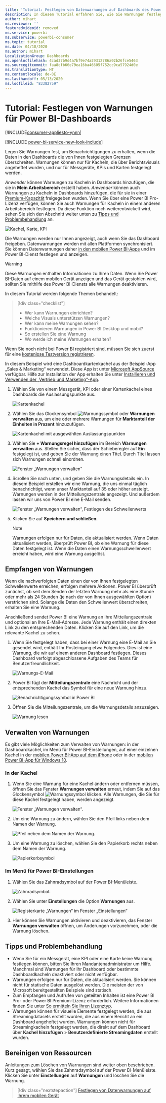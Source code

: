 ```yaml
---
title: 'Tutorial: Festlegen von Datenwarnungen auf Dashboards des Power BI-Diensts'
description: In diesem Tutorial erfahren Sie, wie Sie Warnungen festlegen, um Benachrichtigungen zu erhalten, wenn die Daten in den Dashboards die von Ihnen im Microsoft Power BI-Dienst festgelegten Grenzen überschreiten.
author: mihart
ms.reviewer: ''
featuredvideoid: removed
ms.service: powerbi
ms.subservice: powerbi-consumer
ms.topic: tutorial
ms.date: 04/18/2020
ms.author: mihart
LocalizationGroup: Dashboards
ms.openlocfilehash: 4cad37b9d4a7bf9e74a29312786a02b26fce5463
ms.sourcegitcommit: faa8cfb66e79ea16ba46605f752cc9ca57924d0e
ms.translationtype: HT
ms.contentlocale: de-DE
ms.lasthandoff: 05/13/2020
ms.locfileid: "83382759"
---
```

# <a name="tutorial-set-alerts-on-power-bi-dashboards"></a>Tutorial: Festlegen von Warnungen für Power BI-Dashboards

[!INCLUDE[consumer-appliesto-ynnn](../includes/consumer-appliesto-ynnn.md)]

[!INCLUDE [power-bi-service-new-look-include](../includes/power-bi-service-new-look-include.md)]

Legen Sie Warnungen fest, um Benachrichtigungen zu erhalten, wenn die Daten in den Dashboards die von Ihnen festgelegten Grenzen überschreiten. Warnungen können nur für Kacheln, die über Berichtsvisuals angeheftet wurden, und nur für Messgeräte, KPIs und Karten festgelegt werden. 

*Anwender* können Warnungen zu Kacheln in Dashboards hinzufügen, die sie in **Mein Arbeitsbereich** erstellt haben. *Anwender* können auch Warnungen zu Kacheln in Dashboards hinzufügen, die für sie in einer [Premium-Kapazität](end-user-license.md) freigegeben wurden. Wenn Sie über eine Power BI Pro-Lizenz verfügen, können Sie auch Warnungen für Kacheln in einem anderen Arbeitsbereich festlegen.
Da diese Funktion noch weiterentwickelt wird, sehen Sie sich den Abschnitt weiter unten zu [Tipps und Problembehandlung](#tips-and-troubleshooting) an.

![Kachel, Karte, KPI](media/end-user-alerts/card-gauge-kpi.png)

Die Warnungen werden nur Ihnen angezeigt, auch wenn Sie das Dashboard freigeben. Datenwarnungen werden mit allen Plattformen synchronisiert. Sie können Datenwarnungen daher [in den mobilen Power BI-Apps](mobile/mobile-set-data-alerts-in-the-mobile-apps.md) und im Power BI-Dienst festlegen und anzeigen. 

> [!WARNING]
> Diese Warnungen enthalten Informationen zu Ihren Daten. Wenn Sie Power BI-Daten auf einem mobilen Gerät anzeigen und das Gerät gestohlen wird, sollten Sie mithilfe des Power BI-Diensts alle Warnungen deaktivieren.
> 

In diesem Tutorial werden folgende Themen behandelt:
> [!div class="checklist"]
> * Wer kann Warnungen einrichten?
> * Welche Visuals unterstützen Warnungen?
> * Wer kann meine Warnungen sehen?
> * Funktionieren Warnungen in Power BI Desktop und mobil?
> * So erstellen Sie eine Warnung
> * Wo werde ich meine Warnungen erhalten?

Wenn Sie noch nicht bei Power BI registriert sind, müssen Sie sich zuerst für eine [kostenlose Testversion registrieren](https://app.powerbi.com/signupredirect?pbi_source=web).

In diesem Beispiel wird eine Dashboardkartenkachel aus der Beispiel-App „Sales & Marketing“ verwendet. Diese App ist unter [Microsoft AppSource](https://appsource.microsoft.com) verfügbar. Hilfe zur Installation der App erhalten Sie unter [Installieren und Verwenden der „Vertrieb und Marketing“-App](end-user-app-marketing.md).

1. Wählen Sie von einem Messgerät, KPI oder einer Kartenkachel eines Dashboards die Auslassungspunkte aus.
   
   ![Kartenkachel](media/end-user-alerts/power-bi-cards.png)
2. Wählen Sie das Glockensymbol ![Warnungssymbol](media/end-user-alerts/power-bi-bell-icon.png) oder **Warnungen verwalten** aus, um eine oder mehrere Warnungen für **Marktanteil der Einheiten in Prozent** hinzuzufügen.

   ![Kartenkachel mit ausgewählten Auslassungspunkten](media/end-user-alerts/power-bi-ellipses.png)

   
1. Wählen Sie **+ Warnungsregel hinzufügen** im Bereich **Warnungen verwalten** aus.  Stellen Sie sicher, dass der Schieberegler auf **Ein** festgelegt ist, und geben Sie der Warnung einen Titel. Durch Titel lassen sich Warnungen schnell einordnen.
   
   ![Fenster „Warnungen verwalten“](media/end-user-alerts/power-bi-manage-alert.png)
4. Scrollen Sie nach unten, und geben Sie die Warnungsdetails ein.  In diesem Beispiel erstellen wir eine Warnung, die uns einmal täglich benachrichtigt, wenn unser Marktanteil auf 35 oder höher ansteigt. Warnungen werden in der Mitteilungszentrale angezeigt. Und außerdem lassen wir uns von Power BI eine E-Mail senden.
   
   ![Fenster „Warnungen verwalten“, Festlegen des Schwellenwerts](media/end-user-alerts/power-bi-manage-alert-details.png)
5. Klicken Sie auf **Speichern und schließen**.
 
   > [!NOTE]
   > Warnungen erfolgen nur für Daten, die aktualisiert werden. Wenn Daten aktualisiert werden, überprüft Power BI, ob eine Warnung für diese Daten festgelegt ist. Wenn die Daten einen Warnungsschwellenwert erreicht haben, wird eine Warnung ausgelöst. 
   > 

## <a name="receiving-alerts"></a>Empfangen von Warnungen
Wenn die nachverfolgten Daten einen der von Ihnen festgelegten Schwellenwerte erreichen, erfolgen mehrere Aktionen. Power BI überprüft zunächst, ob seit dem Senden der letzten Warnung mehr als eine Stunde oder mehr als 24 Stunden (je nach der von Ihnen ausgewählten Option) verstrichen sind. Solange die Daten den Schwellenwert überschreiten, erhalten Sie eine Warnung.

Anschließend sendet Power BI eine Warnung an Ihre Mitteilungszentrale und optional an Ihre E-Mail-Adresse. Jede Warnung enthält einen direkten Link zu den entsprechenden Daten. Klicken Sie auf den Link, um die relevante Kachel zu sehen.  

1. Wenn Sie festgelegt haben, dass bei einer Warnung eine E-Mail an Sie gesendet wird, enthält Ihr Posteingang etwa Folgendes. Dies ist eine Warnung, die wir auf einem anderen Dashboard festlegen. Dieses Dashboard verfolgt abgeschlossene Aufgaben des Teams für Benutzerfreundlichkeit.
   
   ![Warnungs-E-Mail](media/end-user-alerts/power-bi-alert-email.png)
2. Power BI fügt der **Mitteilungszentrale** eine Nachricht und der entsprechenden Kachel das Symbol für eine neue Warnung hinzu.
   
   ![Benachrichtigungssymbol in Power BI](media/end-user-alerts/power-bi-task-alert.png)
3. Öffnen Sie die Mitteilungszentrale, um die Warnungsdetails anzuzeigen.
   
    ![Warnung lesen](media/end-user-alerts/power-bi-notification.png)
   
  

## <a name="managing-alerts"></a>Verwalten von Warnungen

Es gibt viele Möglichkeiten zum Verwalten von Warnungen: in der Dashboardkachel, im Menü für Power BI-Einstellungen, auf einer einzelnen Kachel in der [mobilen Power BI-App auf dem iPhone](mobile/mobile-set-data-alerts-in-the-mobile-apps.md) oder in der [mobilen Power BI-App für Windows 10](mobile/mobile-set-data-alerts-in-the-mobile-apps.md).

### <a name="from-the-tile-itself"></a>In der Kachel

1. Wenn Sie eine Warnung für eine Kachel ändern oder entfernen müssen, öffnen Sie das Fenster **Warnungen verwalten** erneut, indem Sie auf das Glockensymbol ![Warnungssymbol](media/end-user-alerts/power-bi-bell-icon.png) klicken. Alle Warnungen, die Sie für diese Kachel festgelegt haben, werden angezeigt.
   
    ![Fenster „Warnungen verwalten“](media/end-user-alerts/power-bi-manage-alerts.png).
2. Um eine Warnung zu ändern, wählen Sie den Pfeil links neben dem Namen der Warnung.
   
    ![Pfeil neben dem Namen der Warnung](media/end-user-alerts/power-bi-modify-alert.png).
3. Um eine Warnung zu löschen, wählen Sie den Papierkorb rechts neben dem Namen der Warnung.
   
      ![Papierkorbsymbol](media/end-user-alerts/power-bi-alert-delete.png)

### <a name="from-the-power-bi-settings-menu"></a>Im Menü für Power BI-Einstellungen

1. Wählen Sie das Zahnradsymbol auf der Power BI-Menüleiste.
   
    ![Zahnradsymbol](media/end-user-alerts/powerbi-gear-icon.png).
2. Wählen Sie unter **Einstellungen** die Option **Warnungen** aus.
   
    ![Registerkarte „Warnungen“ im Fenster „Einstellungen“](media/end-user-alerts/power-bi-alert-settings.png)
3. Hier können Sie Warnungen aktivieren und deaktivieren, das Fenster **Warnungen verwalten** öffnen, um Änderungen vorzunehmen, oder die Warnung löschen.

## <a name="tips-and-troubleshooting"></a>Tipps und Problembehandlung 

* Wenn Sie für ein Messgerät, eine KPI oder eine Karte keine Warnung festlegen können, bitten Sie Ihren Mandantenadministrator um Hilfe. Manchmal sind Warnungen für Ihr Dashboard oder bestimmte Dashboardkacheln deaktiviert oder nicht verfügbar.
* Warnungen erfolgen nur für Daten, die aktualisiert werden. Sie können nicht für statische Daten ausgelöst werden. Die meisten der von Microsoft bereitgestellten Beispiele sind statisch. 
* Zum Empfangen und Aufrufen von geteilten Inhalten ist eine Power BI Pro- oder Power BI Premium-Lizenz erforderlich. Weitere Informationen finden Sie unter [So ermitteln Sie Ihren Lizenztyp](end-user-license.md).
* Warnungen können für visuelle Elemente festgelegt werden, die aus Streamingdatasets erstellt wurden, die aus einem Bericht an ein Dashboard angeheftet wurden. Warnungen können nicht für Streamingkacheln festgelegt werden, die direkt auf dem Dashboard über **Kachel hinzufügen** > **Benutzerdefinierte Streamingdaten** erstellt wurden.


## <a name="clean-up-resources"></a>Bereinigen von Ressourcen
Anleitungen zum Löschen von Warnungen sind weiter oben beschrieben. Kurz gesagt, wählen Sie das Zahnradsymbol auf der Power BI-Menüleiste. Klicken Sie unter **Einstellungen** auf **Warnungen** und löschen Sie die Warnung.

> [!div class="nextstepaction"]
> [Festlegen von Datenwarnungen auf Ihrem mobilen Gerät](mobile/mobile-set-data-alerts-in-the-mobile-apps.md)


